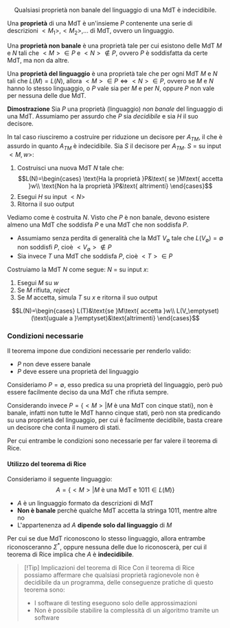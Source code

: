 $$\text{Qualsiasi proprietà non banale del linguaggio di una MdT è indecidibile.}$$

Una **proprietà** di una MdT è un'insieme $P$ contenente una serie di descrizioni $<M_1>,<M_2>,...$ di MdT, ovvero un linguaggio.

Una **proprietà non banale** è una proprietà tale per cui esistono delle MdT $M$ e $N$ tali che $<M>\in P$ e $<N>\notin P$, ovvero $P$ è soddisfatta da certe MdT, ma non da altre.

Una **proprietà del linguaggio** è una proprietà tale che per ogni MdT $M$ e $N$ tali che $L(M)=L(N)$, allora $<M>\in P\iff <N>\in P$, ovvero se $M$ e $N$ hanno lo stesso linguaggio, o $P$ vale sia per $M$ e per $N$, oppure $P$ non vale per nessuna delle due MdT.

**Dimostrazione**
Sia $P$ una proprietà (linguaggio) _non banale_ del linguaggio di una MdT.
Assumiamo per assurdo che $P$ sia _decidibile_ e sia $H$ il suo decisore.

In tal caso riusciremo a costruire per riduzione un decisore per $A_{TM}$, il che è assurdo in quanto $A_{TM}$ è indecidibile. 
Sia $S$ il decisore per $A_{TM}$.
$S$ = su input $<M,w>$:
1. Costruisci una nuova MdT $N$ tale che:
$$L(N)=\begin{cases}
\text{Ha la proprietà }P&\text{ se }M\text{ accetta }w\\
\text{Non ha la proprietà }P&\text{ altrimenti}
\end{cases}$$
2. Esegui $H$ su input $<N>$
3. Ritorna il suo output

Vediamo come è costruita $N$.
Visto che $P$ è non banale, devono esistere almeno una MdT che soddisfa $P$ e una MdT che non soddisfa $P$.
- Assumiamo senza perdita di generalità che la MdT $V_\emptyset$ tale che $L(V_\emptyset)=\emptyset$ non soddisfi $P$, cioè $<V_\emptyset>\notin P$
- Sia invece $T$ una MdT che soddisfa $P$, cioè $<T>\in P$

Costruiamo la MdT $N$ come segue:
$N$ = su input $x$:
1. Esegui $M$ su $w$
2. Se $M$ rifiuta, _reject_
3. Se $M$ accetta, simula $T$ su $x$ e ritorna il suo output

$$L(N)=\begin{cases}
L(T)&\text{se }M\text{ accetta }w\\
L(V_\emptyset) (\text{uguale a }\emptyset)&\text{altrimenti}
\end{cases}$$

### Condizioni necessarie
Il teorema impone due condizioni necessarie per renderlo valido:
- $P$ non deve essere banale
- $P$ deve essere una proprietà del linguaggio

Consideriamo $P=\emptyset$, esso predica su una proprietà del linguaggio, però può essere facilmente deciso da una MdT che rifiuta sempre.

Considerando invece $P=\{<M>|M\text{ è una MdT con cinque stati}\}$, non è banale, infatti non tutte le MdT hanno cinque stati, però non sta predicando su una proprietà del linguaggio, per cui è facilmente decidibile, basta creare un decisore che conta il numero di stati.

Per cui entrambe le condizioni sono necessarie per far valere il teorema di Rice.

#### Utilizzo del teorema di Rice
Consideriamo il seguente linguaggio:
$$A=\{<M>|M \text{ è una MdT e } 1011\in L(M)\}$$
- $A$ è un linguaggio formato da descrizioni di MdT
- **Non è banale** perchè qualche MdT accetta la stringa $1011$, mentre altre no
- L'appartenenza ad $A$ **dipende solo dal linguaggio** di $M$

Per cui se due MdT riconoscono lo stesso linguaggio, allora entrambe riconosceranno $\Sigma^*$, oppure nessuna delle due lo riconoscerà, per cui il teorema di Rice implica che $A$ è **indecidibile**.

>[!Tip] Implicazioni del teorema di Rice
>Con il teorema di Rice possiamo affermare che qualsiasi proprietà ragionevole non è decidibile da un programma, delle conseguenze pratiche di questo teorema sono:
>- I software di testing eseguono solo delle approssimazioni
>- Non è possibile stabilire la complessità di un algoritmo tramite un software

